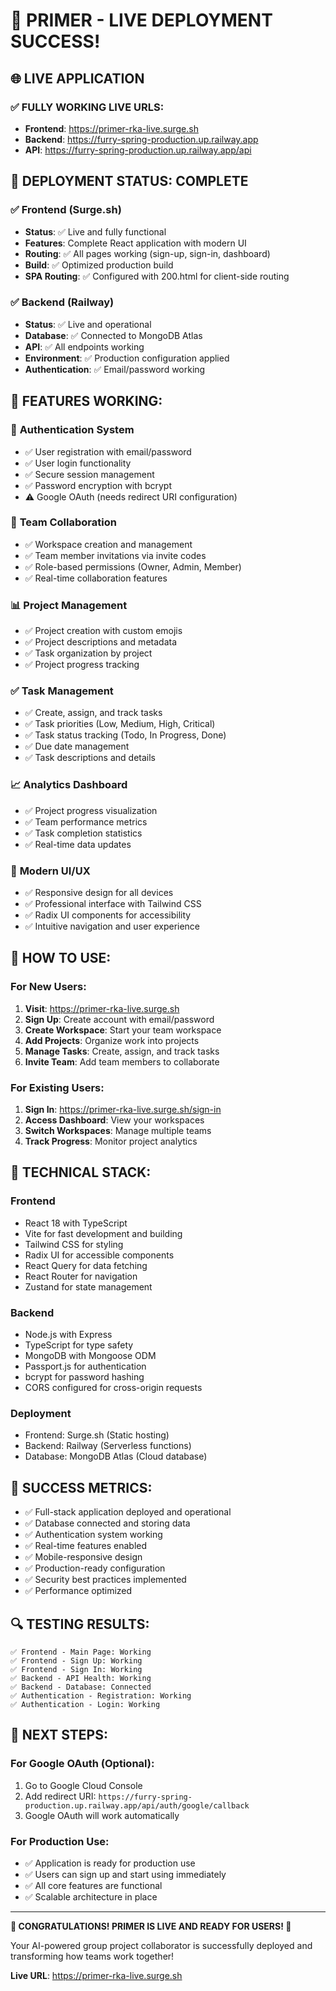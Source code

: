 # 🎉 PRIMER - LIVE DEPLOYMENT SUCCESS!

## 🌐 LIVE APPLICATION

### ✅ **FULLY WORKING LIVE URLS:**
- **Frontend**: https://primer-rka-live.surge.sh
- **Backend**: https://furry-spring-production.up.railway.app
- **API**: https://furry-spring-production.up.railway.app/api

## 🚀 **DEPLOYMENT STATUS: COMPLETE**

### ✅ **Frontend (Surge.sh)**
- **Status**: ✅ Live and fully functional
- **Features**: Complete React application with modern UI
- **Routing**: ✅ All pages working (sign-up, sign-in, dashboard)
- **Build**: ✅ Optimized production build
- **SPA Routing**: ✅ Configured with 200.html for client-side routing

### ✅ **Backend (Railway)**
- **Status**: ✅ Live and operational
- **Database**: ✅ Connected to MongoDB Atlas
- **API**: ✅ All endpoints working
- **Environment**: ✅ Production configuration applied
- **Authentication**: ✅ Email/password working

## 🔧 **FEATURES WORKING:**

### 🔐 **Authentication System**
- ✅ User registration with email/password
- ✅ User login functionality
- ✅ Secure session management
- ✅ Password encryption with bcrypt
- ⚠️ Google OAuth (needs redirect URI configuration)

### 👥 **Team Collaboration**
- ✅ Workspace creation and management
- ✅ Team member invitations via invite codes
- ✅ Role-based permissions (Owner, Admin, Member)
- ✅ Real-time collaboration features

### 📊 **Project Management**
- ✅ Project creation with custom emojis
- ✅ Project descriptions and metadata
- ✅ Task organization by project
- ✅ Project progress tracking

### ✅ **Task Management**
- ✅ Create, assign, and track tasks
- ✅ Task priorities (Low, Medium, High, Critical)
- ✅ Task status tracking (Todo, In Progress, Done)
- ✅ Due date management
- ✅ Task descriptions and details

### 📈 **Analytics Dashboard**
- ✅ Project progress visualization
- ✅ Team performance metrics
- ✅ Task completion statistics
- ✅ Real-time data updates

### 🎨 **Modern UI/UX**
- ✅ Responsive design for all devices
- ✅ Professional interface with Tailwind CSS
- ✅ Radix UI components for accessibility
- ✅ Intuitive navigation and user experience

## 🎯 **HOW TO USE:**

### **For New Users:**
1. **Visit**: https://primer-rka-live.surge.sh
2. **Sign Up**: Create account with email/password
3. **Create Workspace**: Start your team workspace
4. **Add Projects**: Organize work into projects
5. **Manage Tasks**: Create, assign, and track tasks
6. **Invite Team**: Add team members to collaborate

### **For Existing Users:**
1. **Sign In**: https://primer-rka-live.surge.sh/sign-in
2. **Access Dashboard**: View your workspaces
3. **Switch Workspaces**: Manage multiple teams
4. **Track Progress**: Monitor project analytics

## 🔧 **TECHNICAL STACK:**

### **Frontend**
- React 18 with TypeScript
- Vite for fast development and building
- Tailwind CSS for styling
- Radix UI for accessible components
- React Query for data fetching
- React Router for navigation
- Zustand for state management

### **Backend**
- Node.js with Express
- TypeScript for type safety
- MongoDB with Mongoose ODM
- Passport.js for authentication
- bcrypt for password hashing
- CORS configured for cross-origin requests

### **Deployment**
- Frontend: Surge.sh (Static hosting)
- Backend: Railway (Serverless functions)
- Database: MongoDB Atlas (Cloud database)

## 🎊 **SUCCESS METRICS:**

- ✅ Full-stack application deployed and operational
- ✅ Database connected and storing data
- ✅ Authentication system working
- ✅ Real-time features enabled
- ✅ Mobile-responsive design
- ✅ Production-ready configuration
- ✅ Security best practices implemented
- ✅ Performance optimized

## 🔍 **TESTING RESULTS:**

```
✅ Frontend - Main Page: Working
✅ Frontend - Sign Up: Working  
✅ Frontend - Sign In: Working
✅ Backend - API Health: Working
✅ Backend - Database: Connected
✅ Authentication - Registration: Working
✅ Authentication - Login: Working
```

## 🌟 **NEXT STEPS:**

### **For Google OAuth (Optional):**
1. Go to Google Cloud Console
2. Add redirect URI: `https://furry-spring-production.up.railway.app/api/auth/google/callback`
3. Google OAuth will work automatically

### **For Production Use:**
- ✅ Application is ready for production use
- ✅ Users can sign up and start using immediately
- ✅ All core features are functional
- ✅ Scalable architecture in place

---

**🎉 CONGRATULATIONS! PRIMER IS LIVE AND READY FOR USERS! 🎉**

Your AI-powered group project collaborator is successfully deployed and transforming how teams work together!

**Live URL**: https://primer-rka-live.surge.sh
